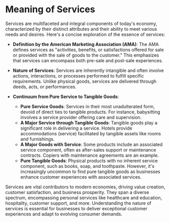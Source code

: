 # Meaning of Services

Services are multifaceted and integral components of today's economy, characterized by their distinct attributes and their ability to meet various needs and desires. Here's a concise exploration of the essence of services:

- **Definition by the American Marketing Association (AMA)**: The AMA defines services as "activities, benefits, or satisfactions offered for sale or provided with the sale of goods to the customer." This emphasizes that services can encompass both pre-sale and post-sale experiences.

- **Nature of Services**: Services are inherently intangible and often involve actions, interactions, or processes performed to fulfill specific requirements. Unlike physical goods, services are delivered through deeds, acts, or performances.

- **Continuum from Pure Service to Tangible Goods**:
   - **Pure Service Goods**: Services in their most unadulterated form, devoid of direct ties to tangible products. For instance, babysitting involves a service provider offering care and supervision.
   - **A Major Service through Tangible Goods**: Tangible goods play a significant role in delivering a service. Hotels provide accommodations (service) facilitated by tangible assets like rooms and furnishings.
   - **A Major Goods with Service**: Some products include an associated service component, often as after-sales support or maintenance contracts. Copiers with maintenance agreements are an example.
   - **Pure Tangible Goods**: Physical products with no inherent service component, such as books, soap, and toothpaste. However, it's increasingly uncommon to find pure tangible goods as businesses enhance customer experiences with associated services.

Services are vital contributors to modern economies, driving value creation, customer satisfaction, and business prosperity. They span a diverse spectrum, encompassing personal services like healthcare and education, hospitality, customer support, and more. Understanding the nature of services is essential for businesses to deliver exceptional customer experiences and adapt to evolving consumer demands.